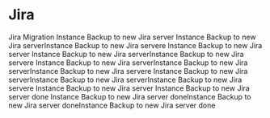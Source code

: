 # Jira
Jira Migration
Instance Backup to new Jira server
Instance Backup to new Jira serverInstance Backup to new Jira servere
Instance Backup to new Jira server
Instance Backup to new Jira serverInstance Backup to new Jira servere
Instance Backup to new Jira serverInstance Backup to new Jira serverInstance Backup to new Jira servere
Instance Backup to new Jira serverInstance Backup to new Jira serverInstance Backup to new Jira servere
Instance Backup to new Jira server
Instance Backup to new Jira server done
Instance Backup to new Jira server doneInstance Backup to new Jira server doneInstance Backup to new Jira server done
